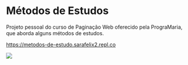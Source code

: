 # Métodos de Estudos
Projeto pessoal do curso de Paginação Web oferecido pela PrograMaria, que aborda alguns métodos de estudos.

https://metodos-de-estudo.sarafelix2.repl.co

![](metodosdeestudos.gif)
